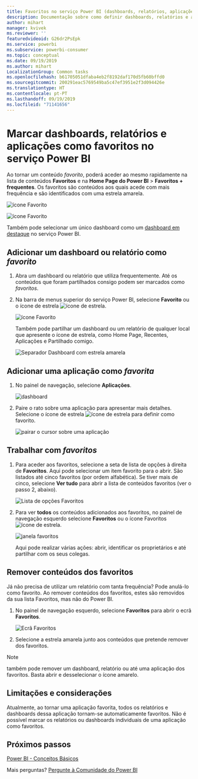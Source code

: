 ```yaml
---
title: Favoritos no serviço Power BI (dashboards, relatórios, aplicações)
description: Documentação sobre como definir dashboards, relatórios e aplicações como favoritos no serviço Power BI
author: mihart
manager: kvivek
ms.reviewer: ''
featuredvideoid: G26dr2PsEpk
ms.service: powerbi
ms.subservice: powerbi-consumer
ms.topic: conceptual
ms.date: 09/19/2019
ms.author: mihart
LocalizationGroup: Common tasks
ms.openlocfilehash: b61705051dfaba4eb2f8192daf170d5fb60bffd0
ms.sourcegitcommit: 200291eac5769549ba5c47ef3951e2f3d094426e
ms.translationtype: HT
ms.contentlocale: pt-PT
ms.lasthandoff: 09/19/2019
ms.locfileid: "71141656"
---
```

# <a name="favorite-dashboards-reports-and-apps-in-the-power-bi-service"></a>Marcar dashboards, relatórios e aplicações como favoritos no serviço Power BI
Ao tornar um conteúdo *favorito*, poderá aceder ao mesmo rapidamente na lista de conteúdos **Favoritos** e na **Home Page do Power BI** > **Favoritos + frequentes**.  Os favoritos são conteúdos aos quais acede com mais frequência e são identificados com uma estrela amarela.

   ![ícone Favorito](./media/end-user-favorite/power-bi-favorite-nav.png)

   ![ícone Favorito](./media/end-user-favorite/power-bi-home.png)

Também pode selecionar um único dashboard como um [dashboard em destaque](end-user-featured.md) no serviço Power BI.

## <a name="add-a-dashboard-or-report-as-a-favorite"></a>Adicionar um dashboard ou relatório como *favorito*

1. Abra um dashboard ou relatório que utiliza frequentemente. Até os conteúdos que foram partilhados consigo podem ser marcados como *favoritos*.

2. Na barra de menus superior do serviço Power BI, selecione **Favorito** ou o ícone de estrela ![ícone de estrela](./media/end-user-favorite/power-bi-favorite-icon.png).
   
   ![ícone Favorito](./media/end-user-favorite/power-bi-favorite.png)
   
   Também pode partilhar um dashboard ou um relatório de qualquer local que apresente o ícone de estrela, como Home Page, Recentes, Aplicações e Partilhado comigo. 
   
   ![Separador Dashboard com estrela amarela](./media/end-user-favorite/power-bi-recent.png)

## <a name="add-an-app-as-a-favorite"></a>Adicionar uma aplicação como *favorita*

1. No painel de navegação, selecione **Aplicações**.

   ![dashboard](./media/end-user-favorite/power-bi-app.png)

2. Paire o rato sobre uma aplicação para apresentar mais detalhes.  Selecione o ícone de estrela ![ícone de estrela](./media/end-user-favorite/power-bi-favorite-icon.png)  para definir como favorito.
   
   ![pairar o cursor sobre uma aplicação](./media/end-user-favorite/power-bi-hover-app.png)

## <a name="working-with-favorites"></a>Trabalhar com *favoritos*
1. Para aceder aos favoritos, selecione a seta de lista de opções à direita de **Favoritos**.  Aqui pode selecionar um item favorito para o abrir. São listados até cinco favoritos (por ordem alfabética). Se tiver mais de cinco, selecione **Ver tudo** para abrir a lista de conteúdos favoritos (ver o passo 2, abaixo). 
   
   ![Lista de opções Favoritos](./media/end-user-favorite/power-bi-favorite-flyout.png)
2. Para ver **todos** os conteúdos adicionados aos favoritos, no painel de navegação esquerdo selecione **Favoritos** ou o ícone Favoritos ![ícone de estrela](./media/end-user-favorite/power-bi-favorites-icon.png).  
   
    ![janela favoritos](./media/end-user-favorite/power-bi-fav-screen.png)
   
   Aqui pode realizar várias ações: abrir, identificar os proprietários e até partilhar com os seus colegas.

## <a name="unfavorite-content"></a>Remover conteúdos dos favoritos
Já não precisa de utilizar um relatório com tanta frequência?  Pode anulá-lo como favorito. Ao remover conteúdos dos favoritos, estes são removidos da sua lista Favoritos, mas não do Power BI.

1. No painel de navegação esquerdo, selecione **Favoritos** para abrir o ecrã **Favoritos**.
   
   ![Ecrã Favoritos](./media/end-user-favorite/power-bi-un-favorite.png)
2. Selecione a estrela amarela junto aos conteúdos que pretende remover dos favoritos.

> [!NOTE]
> também pode remover um dashboard, relatório ou até uma aplicação dos favoritos. Basta abrir e desselecionar o ícone amarelo.   
> 
> 
## <a name="limitations-and-considerations"></a>Limitações e considerações
Atualmente, ao tornar uma aplicação favorita, todos os relatórios e dashboards dessa aplicação tornam-se automaticamente favoritos. Não é possível marcar os relatórios ou dashboards individuais de uma aplicação como favoritos. 

## <a name="next-steps"></a>Próximos passos
[Power BI - Conceitos Básicos](end-user-basic-concepts.md)

Mais perguntas? [Pergunte à Comunidade do Power BI](http://community.powerbi.com/)

